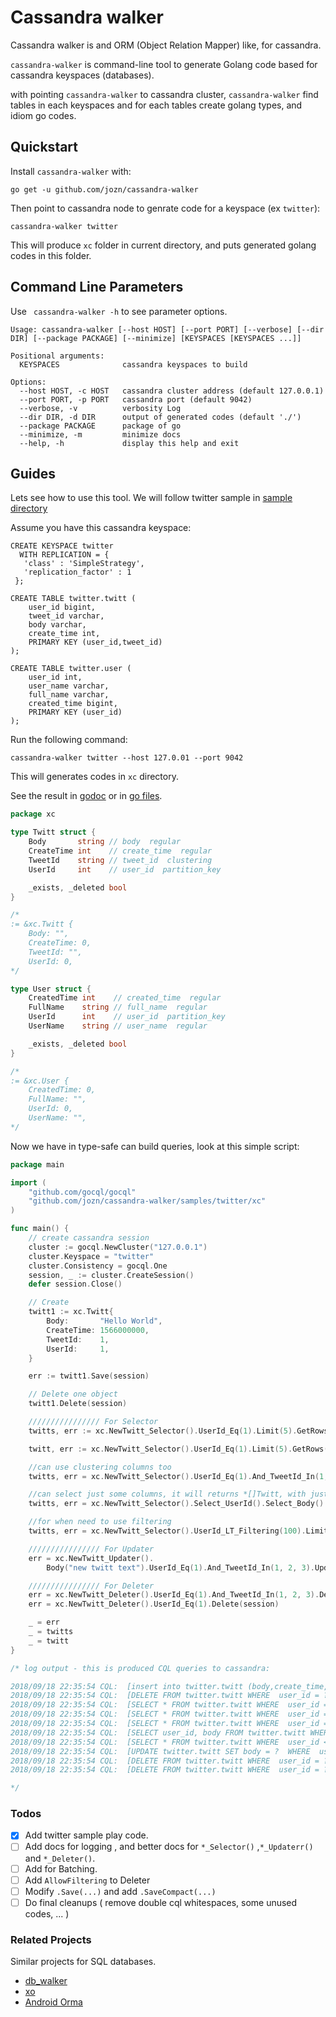 # Cassandra walker
Cassandra walker is and ORM (Object Relation Mapper) like, for cassandra.

`cassandra-walker` is command-line tool to generate Golang code based for cassandra keyspaces (databases).

with pointing `cassandra-walker` to cassandra cluster, `cassandra-walker` find tables in each keyspaces and for each tables create golang types, and idiom go codes.

## Quickstart

Install `cassandra-walker` with:
```
go get -u github.com/jozn/cassandra-walker
```

Then point to cassandra node to genrate code for a keyspace (ex `twitter`):

```
cassandra-walker twitter
```

This will produce `xc` folder in current directory, and puts generated golang codes in this folder.

## Command Line Parameters

Use ` cassandra-walker -h` to see parameter options.

```
Usage: cassandra-walker [--host HOST] [--port PORT] [--verbose] [--dir DIR] [--package PACKAGE] [--minimize] [KEYSPACES [KEYSPACES ...]]

Positional arguments:
  KEYSPACES              cassandra keyspaces to build

Options:
  --host HOST, -c HOST   cassandra cluster address (default 127.0.0.1)
  --port PORT, -p PORT   cassandra port (default 9042)
  --verbose, -v          verbosity Log
  --dir DIR, -d DIR      output of generated codes (default './')
  --package PACKAGE      package of go
  --minimize, -m         minimize docs
  --help, -h             display this help and exit
```

## Guides
Lets see how to use this tool.
We will follow twitter sample in [sample directory](https://github.com/jozn/cassandra-walker/tree/master/samples/twitter)

Assume you have this cassandra keyspace:
```cql
CREATE KEYSPACE twitter
  WITH REPLICATION = {
   'class' : 'SimpleStrategy',
   'replication_factor' : 1
 };

CREATE TABLE twitter.twitt (
	user_id bigint,
	tweet_id varchar,
	body varchar,
	create_time int,
	PRIMARY KEY (user_id,tweet_id)
);

CREATE TABLE twitter.user (
	user_id int,
	user_name varchar,
	full_name varchar,
	created_time bigint,
	PRIMARY KEY (user_id)
);
```

Run the following command:
```
cassandra-walker twitter --host 127.0.01 --port 9042
```

This will generates codes in `xc` directory.

See the result in [godoc](https://godoc.org/github.com/jozn/cassandra-walker/samples/twitter/xc) or in [go files](https://github.com/jozn/cassandra-walker/tree/master/samples/twitter/xc).

```go
package xc

type Twitt struct {
	Body       string // body  regular
	CreateTime int    // create_time  regular
	TweetId    string // tweet_id  clustering
	UserId     int    // user_id  partition_key

	_exists, _deleted bool
}

/*
:= &xc.Twitt {
	Body: "",
	CreateTime: 0,
	TweetId: "",
	UserId: 0,
*/

type User struct {
	CreatedTime int    // created_time  regular
	FullName    string // full_name  regular
	UserId      int    // user_id  partition_key
	UserName    string // user_name  regular

	_exists, _deleted bool
}

/*
:= &xc.User {
	CreatedTime: 0,
	FullName: "",
	UserId: 0,
	UserName: "",
*/
```
Now we have in type-safe can build queries, look at this simple script:

```go
package main

import (
	"github.com/gocql/gocql"
	"github.com/jozn/cassandra-walker/samples/twitter/xc"
)

func main() {
	// create cassandra session
	cluster := gocql.NewCluster("127.0.0.1")
	cluster.Keyspace = "twitter"
	cluster.Consistency = gocql.One
	session, _ := cluster.CreateSession()
	defer session.Close()

	// Create
	twitt1 := xc.Twitt{
		Body:       "Hello World",
		CreateTime: 1566000000,
		TweetId:    1,
		UserId:     1,
	}

	err := twitt1.Save(session)

	// Delete one object
	twitt1.Delete(session)

	//////////////// For Selector
	twitts, err := xc.NewTwitt_Selector().UserId_Eq(1).Limit(5).GetRows(session) // returns and array of twitts ( []*twitt ,err )

	twitt, err := xc.NewTwitt_Selector().UserId_Eq(1).Limit(5).GetRows(session) // returns a single twitt ( *twitt ,err )

	//can use clustering columns too
	twitts, err = xc.NewTwitt_Selector().UserId_Eq(1).And_TweetId_In(1, 25, 68).GetRows(session)

	//can select just some columns, it will returns *[]Twitt, with just selected columns sets
	twitts, err = xc.NewTwitt_Selector().Select_UserId().Select_Body().UserId_Eq(1).And_TweetId_In(1, 25, 68).Limit(12).GetRows(session)

	//for when need to use filtering
	twitts, err = xc.NewTwitt_Selector().UserId_LT_Filtering(100).Limit(10).AllowFiltering().GetRows(session)

	//////////////// For Updater
	err = xc.NewTwitt_Updater().
		Body("new twitt text").UserId_Eq(1).And_TweetId_In(1, 2, 3).Update(session)

	//////////////// For Deleter
	err = xc.NewTwitt_Deleter().UserId_Eq(1).And_TweetId_In(1, 2, 3).Delete(session)
	err = xc.NewTwitt_Deleter().UserId_Eq(1).Delete(session)

	_ = err
	_ = twitts
	_ = twitt
}

/* log output - this is produced CQL queries to cassandra:

2018/09/18 22:35:54 CQL:  [insert into twitter.twitt (body,create_time,tweet_id,user_id) values (?,?,?,?)  [Hello World 1566000000 1 1]]
2018/09/18 22:35:54 CQL:  [DELETE FROM twitter.twitt WHERE  user_id = ? And tweet_id = ?  [1 1]]
2018/09/18 22:35:54 CQL:  [SELECT * FROM twitter.twitt WHERE  user_id = ?  LIMIT 5 [1]]
2018/09/18 22:35:54 CQL:  [SELECT * FROM twitter.twitt WHERE  user_id = ?  LIMIT 5 [1]]
2018/09/18 22:35:54 CQL:  [SELECT * FROM twitter.twitt WHERE  user_id = ? And tweet_id IN (?,?,?)  [1 1 25 68]]
2018/09/18 22:35:54 CQL:  [SELECT user_id, body FROM twitter.twitt WHERE  user_id = ? And tweet_id IN (?,?,?)  LIMIT 12 [1 1 25 68]]
2018/09/18 22:35:54 CQL:  [SELECT * FROM twitter.twitt WHERE  user_id < ?  LIMIT 10  ALLOW FILTERING [100]]
2018/09/18 22:35:54 CQL:  [UPDATE twitter.twitt SET body = ?  WHERE  user_id = ? And tweet_id IN (?,?,?)  [new twitt text 1 1 2 3]]
2018/09/18 22:35:54 CQL:  [DELETE FROM twitter.twitt WHERE  user_id = ? And tweet_id IN (?,?,?)  [1 1 2 3]]
2018/09/18 22:35:54 CQL:  [DELETE FROM twitter.twitt WHERE  user_id = ?  [1]]

*/

```

### Todos
- [x] Add twitter sample play code.
- [ ] Add docs for logging , and better docs for `*_Selector()` ,`*_Updaterr()` and `*_Deleter()`.
- [ ] Add for Batching.
- [ ] Add `AllowFiltering` to Deleter
- [ ] Modify `.Save(...)` and add `.SaveCompact(...)`
- [ ] Do final cleanups ( remove double cql whitespaces, some unused codes, ... )

### Related Projects
Similar projects for SQL databases.
- [db_walker](https://github.com/jozn/db_walker)
- [xo](https://github.com/xo/xo)
- [Android Orma](https://github.com/maskarade/Android-Orma)